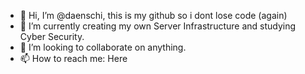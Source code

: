 - 👋 Hi, I’m @daenschi, this is my github so i dont lose code (again)
- 🌱 I’m currently creating my own Server Infrastructure and studying Cyber Security.
- 💞️ I’m looking to collaborate on anything.
- 📫 How to reach me: Here
